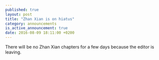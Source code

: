 ```yaml
---
published: true
layout: post
title: "Zhan Xian is on hiatus"
category: announcements
is_active_announcement: true
date: 2016-08-09 18:11:00 +0200
---
```

There will be no Zhan Xian chapters for a few days because the editor is leaving.
